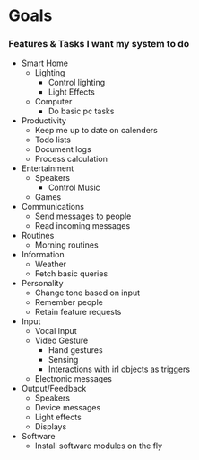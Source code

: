 # Goals

### Features & Tasks I want my system to do
- Smart Home
  - Lighting
    - Control lighting
    - Light Effects
  - Computer
    - Do basic pc tasks
- Productivity
  - Keep me up to date on calenders
  - Todo lists
  - Document logs
  - Process calculation
- Entertainment
  - Speakers
    - Control Music
  - Games
- Communications
  - Send messages to people
  - Read incoming messages
- Routines
  - Morning routines
- Information
  - Weather
  - Fetch basic queries
- Personality
  - Change tone based on input
  - Remember people
  - Retain feature requests
- Input
  - Vocal Input
  - Video Gesture
    - Hand gestures
    - Sensing
    - Interactions with irl objects as triggers
  - Electronic messages
- Output/Feedback
  - Speakers
  - Device messages
  - Light effects
  - Displays
- Software
  - Install software modules on the fly